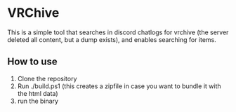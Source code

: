# VRChive 

This is a simple tool that searches in discord chatlogs for vrchive (the server deleted all content, but a dump exists), and enables searching for items.

## How to use

1. Clone the repository
2. Run ./build.ps1 (this creates a zipfile in case you want to bundle it with the html data)
3. run the binary